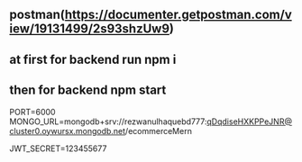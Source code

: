 ## postman(https://documenter.getpostman.com/view/19131499/2s93shzUw9)

## at first for backend run npm i
## then for backend npm start


PORT=6000
MONGO_URL=mongodb+srv://rezwanulhaquebd777:qDqdiseHXKPPeJNR@cluster0.oywursx.mongodb.net/ecommerceMern

JWT_SECRET=123455677